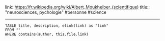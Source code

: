 link::https://fr.wikipedia.org/wiki/Albert_Moukheiber_(scientifique)
title:: "neurosciences, pychologie"
#personne #science 

---


```dataview
TABLE title, description, elink(link) as "link"
FROM ""
WHERE contains(author, this.file.link)
```


